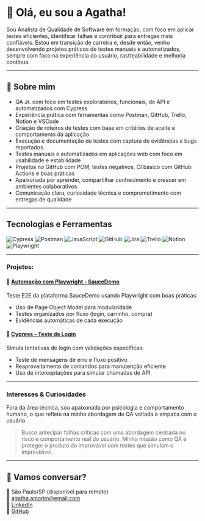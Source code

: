 # 💜 Olá, eu sou a Agatha!

Sou Analista de Qualidade de Software em formação, com foco em aplicar testes eficientes, identificar falhas e contribuir para entregas mais confiáveis. Estou em transição de carreira e, desde então, venho desenvolvendo projetos práticos de testes manuais e automatizados, sempre com foco na experiência do usuário, rastreabilidade e melhoria contínua.

---

## 🐞 Sobre mim 

-   QA Jr. com foco em testes exploratórios, funcionais, de API e automatizados com Cypress
-  Experiência prática com ferramentas como Postman, GitHub, Trello, Notion e VSCode
-  Criação de roteiros de testes com base em critérios de aceite e comportamento da aplicação
-  Execução e documentação de testes com captura de evidências e bugs reportados
-  Testes manuais e automatizados em aplicações web com foco em usabilidade e estabilidade
-  Projetos no GitHub com POM, testes negativos, CI básico com GitHub Actions e boas práticas
-  Apaixonada por aprender, compartilhar conhecimento e crescer em ambientes colaborativos
-  Comunicação clara, curiosidade técnica e comprometimento com entregas de qualidade

---

##  Tecnologias e Ferramentas

![Cypress](https://img.shields.io/badge/-Cypress-17202C?style=for-the-badge&logo=cypress&logoColor=white)
![Postman](https://img.shields.io/badge/-Postman-FF6C37?style=for-the-badge&logo=postman&logoColor=white)
![JavaScript](https://img.shields.io/badge/-JavaScript-F7DF1E?style=for-the-badge&logo=javascript&logoColor=black)
![GitHub](https://img.shields.io/badge/-GitHub-181717?style=for-the-badge&logo=github&logoColor=white)
![Jira](https://img.shields.io/badge/-Jira-0052CC?style=for-the-badge&logo=jira&logoColor=white)
![Trello](https://img.shields.io/badge/-Trello-0079BF?style=for-the-badge&logo=trello&logoColor=white)
![Notion](https://img.shields.io/badge/-Notion-000000?style=for-the-badge&logo=notion&logoColor=white)
![Playwright](https://img.shields.io/badge/-Playwright-2EAD33?style=for-the-badge&logo=playwright&logoColor=white)

---


###  Projetos:

#### 📁 [Automação com Playwright - SauceDemo](https://github.com/AgathaAmorimHC/qa-e2e-playwright-saucedemo)
Teste E2E da plataforma SauceDemo usando Playwright com boas práticas:
- Uso de Page Object Model para modularidade
- Testes organizados por fluxo (login, carrinho, compra)
- Evidências automáticas de cada execução

#### 📁 [Cypress - Teste de Login](https://github.com/AgathaAmorimHC/teste-automacao-cypress-login)
Simula tentativas de login com validações específicas:
- Teste de mensagens de erro e fluxo positivo
- Reaproveitamento de comandos para manutenção eficiente
- Uso de interceptações para simular chamadas de API

---

### Interesses & Curiosidades

Fora da área técnica, sou apaixonada por psicologia e comportamento humano, o que reflete na minha abordagem de QA voltada à empatia com o usuário.

> Busco antecipar falhas críticas com uma abordagem centrada no risco e comportamento real do usuário. Minha missão como QA é proteger o produto do improvável com testes que simulam o imprevisível.
---

## 💜 Vamos conversar?

📍 São Paulo/SP (disponível para remoto)  
📧 agatha.amorim@email.com  
🔗 [LinkedIn](https://www.linkedin.com/in/agathaamorimhc)  
🔗 [GitHub](https://github.com/AgathaAmorimHC)



